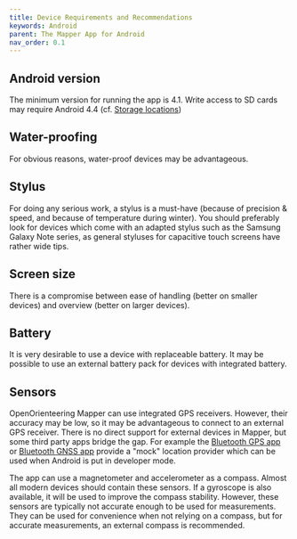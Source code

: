 ```yaml
---
title: Device Requirements and Recommendations
keywords: Android
parent: The Mapper App for Android
nav_order: 0.1
---
```


## Android version

The minimum version for running the app is 4.1. Write access to SD cards may require Android 4.4 (cf. [Storage locations](android-storage.md))


## Water-proofing

For obvious reasons, water-proof devices may be advantageous.


## Stylus

For doing any serious work, a stylus is a must-have (because of precision & speed, and because of temperature during winter). You should preferably look for devices which come with an adapted stylus such as the Samsung Galaxy Note series, as general styluses for capacitive touch screens have rather wide tips.


## Screen size

There is a compromise between ease of handling (better on smaller devices) and overview (better on larger devices).


## Battery

It is very desirable to use a device with replaceable battery. It may be possible to use an external battery pack for devices with integrated battery.


## Sensors

OpenOrienteering Mapper can use integrated GPS receivers. However, their accuracy may be low, so it may be advantageous to connect to an external GPS receiver. There is no direct support for external devices in Mapper, but some third party apps bridge the gap. For example the [Bluetooth GPS app](https://play.google.com/store/apps/details?id=googoo.android.btgps&rdid=googoo.android.btgps) or [Bluetooth GNSS app](https://play.google.com/store/apps/details?id=com.clearevo.bluetooth_gnss) provide a "mock" location provider which can be used when Android is put in developer mode.

The app can use a magnetometer and accelerometer as a compass. Almost all modern devices should contain these sensors. If a gyroscope is also available, it will be used to improve the compass stability. However, these sensors are typically not accurate enough to be used for measurements. They can be used for convenience when not relying on a compass, but for accurate measurements, an external compass is recommended.
